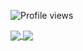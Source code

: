 ![Profile views](https://gpvc.arturio.dev/olros)
<a href="https://github.com/anuraghazra/github-readme-stats">
  <!--  -->
  <img align="center" src="https://github-readme-stats.vercel.app/api?username=olros&count_private=true&hide=stars&theme=dark" />
</a>
<a href="https://github.com/anuraghazra/convoychat">
  <img align="center" src="https://github-readme-stats.vercel.app/api/top-langs/?username=olros&layout=compact&theme=dark&langs_count=6&hide=HTML&exclude_repo=IDATT1001-Programmering-1,lejos,IDATT2001-Programmering-2,sanntid" />
</a>
